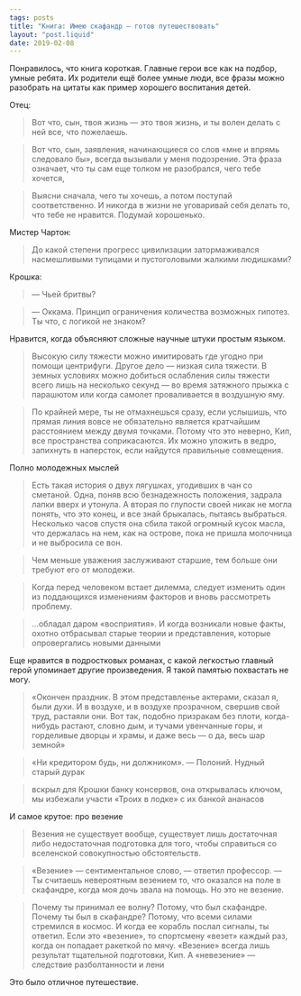 ```yaml
---
tags: posts
title: "Книга: Имею скафандр — готов путешествовать"
layout: "post.liquid"
date: 2019-02-08
---
```


Понравилось, что книга короткая. Главные герои все как на подбор, умные ребята. Их родители ещё более умные люди, все фразы можно разобрать на цитаты как пример хорошего воспитания детей.

Отец:

> Вот что, сын, твоя жизнь — это твоя жизнь, и ты волен делать с ней все, что пожелаешь.

> Вот что, сын, заявления, начинающиеся со слов «мне и впрямь следовало бы», всегда вызывали у меня подозрение. Эта фраза означает, что ты сам еще толком не разобрался, чего тебе хочется,

> Выясни сначала, чего ты хочешь, а потом поступай соответственно. И никогда в жизни не уговаривай себя делать то, что тебе не нравится. Подумай хорошенько.

Мистер Чартон:

> До какой степени прогресс цивилизации затормаживался насмешливыми тупицами и пустоголовыми жалкими людишками?

Крошка:

> — Чьей бритвы?

> — Оккама. Принцип ограничения количества возможных гипотез. Ты что, с логикой не знаком?

Нравится, когда объясняют сложные научные штуки простым языком.

> Высокую силу тяжести можно имитировать где угодно при помощи центрифуги. Другое дело — низкая сила тяжести. В земных условиях можно добиться ослабления силы тяжести всего лишь на несколько секунд — во время затяжного прыжка с парашютом или когда самолет проваливается в воздушную яму.

> По крайней мере, ты не отмахнешься сразу, если услышишь, что прямая линия вовсе не обязательно является кратчайшим расстоянием между двумя точками. Потому что это неверно, Кип, все пространства соприкасаются. Их можно уложить в ведро, запихнуть в наперсток, если найдутся правильные совмещения.

Полно молодежных мыслей

> Есть такая история о двух лягушках, угодивших в чан со сметаной. Одна, поняв всю безнадежность положения, задрала лапки вверх и утонула. А вторая по глупости своей никак не могла понять, что это конец, и все знай брыкалась, пытаясь выбраться. Несколько часов спустя она сбила такой огромный кусок масла, что держалась на нем, как на острове, пока не пришла молочница и не выбросила се вон.

> Чем меньше уважения заслуживают старшие, тем больше они требуют его от молодежи.

> Когда перед человеком встает дилемма, следует изменить один из поддающихся изменениям факторов и вновь рассмотреть проблему.

> ...обладал даром «восприятия». И когда возникали новые факты, охотно отбрасывал старые теории и представления, которые опровергались новыми данными

Еще нравится в подростковых романах, с какой легкостью главный герой упоминает другие произведения. Я такой памятью похвастать не могу.

> «Окончен праздник. В этом представленье актерами, сказал я, были духи. И в воздухе, и в воздухе прозрачном, свершив свой труд, растаяли они. Вот так, подобно призракам без плоти, когда-нибудь растают, словно дым, и тучами увенчанные горы, и горделивые дворцы и храмы, и даже весь — о да, весь шар земной»

> «Ни кредитором будь, ни должником». — Полоний. Нудный старый дурак

> вскрыл для Крошки банку консервов, она открывалась ключом, мы избежали участи «Троих в лодке» с их банкой ананасов

И самое крутое: про везение

> Везения не существует вообще, существует лишь достаточная либо недостаточная подготовка для того, чтобы справиться со вселенской совокупностью обстоятельств.

> «Везение» — сентиментальное слово, — ответил профессор. — Ты считаешь невероятным везением то, что оказался на поле в скафандре, когда моя дочь звала на помощь. Но это не везение.

> Почему ты принимал ее волну? Потому, что был скафандре. Почему ты был в скафандре? Потому, что всеми силами стремился в космос. И когда ее корабль послал сигналы, ты ответил. Если это «везение», то спортсмену «везет» каждый раз, когда он попадает ракеткой по мячу. «Везение» всегда лишь результат тщательной подготовки, Кип. А «невезение» — следствие разболтанности и лени

Это было отличное путешествие.
